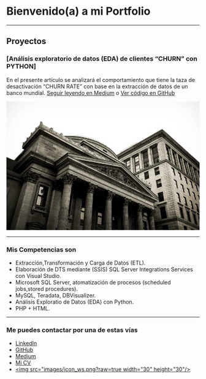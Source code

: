 # Bienvenido(a) a mi Portfolio

---

## Proyectos
### [Análisis exploratorio de datos (EDA) de clientes “CHURN” con PYTHON]

En el presente artículo se analizará el comportamiento que tiene la taza de desactivación “CHURN RATE” 
con base en la extracción de datos de un banco mundial. [Seguir leyendo en Medium](https://medium.com/@pacheco.arana.luis/an%C3%A1lisis-exploratorio-de-datos-eda-de-clientes-churn-con-python-14be26484c7c) o [Ver código en GitHub](https://github.com/LuisPacharan/proyecto-portafolio/blob/main/DataSetElegido/Analisis_EDA1_churn.ipynb)


[<img src="images/Bank_EtienneMa.jpeg?raw=true"/>](https://medium.com/@pacheco.arana.luis/an%C3%A1lisis-exploratorio-de-datos-eda-de-clientes-churn-con-python-14be26484c7c)

---

### Mis Competencias son

- Extracción,Transformación y Carga de Datos (ETL).
- Elaboración de DTS mediante (SSIS) SQL Server Integrations Services con Visual Studio.
- Microsoft SQL Server, atomatización de procesos (scheduled jobs,stored procedures). 
- MySQL, Teradata, DBVisualizer.
- Análisis Exploratio de Datos (EDA) con Python.
- PHP + HTML.

---

### Me puedes contactar por una de estas vías

- [LinkedIn](https://www.linkedin.com/in/luis-enrique-pacheco-arana/)
- [GitHub](https://github.com/LuisPacharan/)
- [Medium](https://medium.com/@pacheco.arana.luis)
- [Mi CV](/pdf/CV_LEPA.pdf) 
- [<img src="images/icon_ws.png?raw=true width="30" height="30"/>](https://api.whatsapp.com/send/?phone=525620468678&text=Hola!%0ASoy%20el%20Asistente%20Virtual%20de%20ATT!%0AElige%20una%20opción:%0A&app_absent=0)
